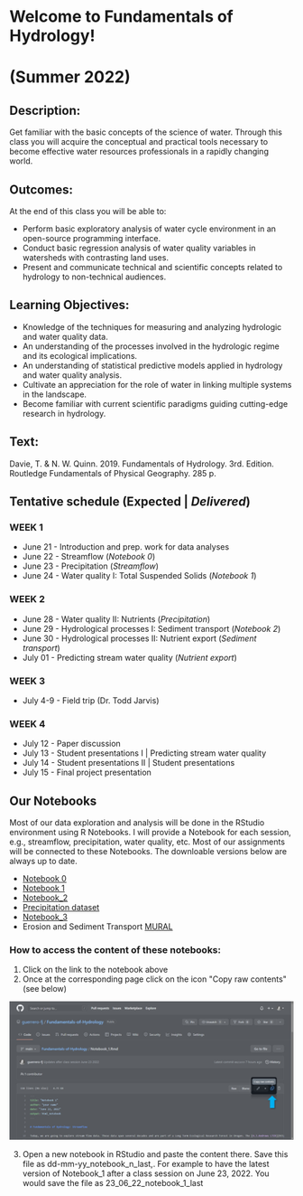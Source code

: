 # Welcome to Fundamentals of Hydrology! 
# (Summer 2022)

## Description:

Get familiar with the basic concepts of the science of water. Through this class you will acquire the conceptual and practical tools necessary to become effective water resources professionals in a rapidly changing world.

## Outcomes:

At the end of this class you will be able to:

* Perform basic exploratory analysis of water cycle environment in an open-source programming interface.
* Conduct basic regression analysis of water quality variables in watersheds with contrasting land uses.
* Present and communicate technical and scientific concepts related to hydrology to non-technical audiences.

## Learning Objectives:

* Knowledge of the techniques for measuring and analyzing hydrologic and water quality data.
* An understanding of the processes involved in the hydrologic regime and its ecological implications.
* An understanding of statistical predictive models applied in hydrology and water quality analysis.
* Cultivate an appreciation for the role of water in linking multiple systems in the landscape.
* Become familiar with current scientific paradigms guiding cutting-edge research in hydrology.

## Text:

Davie, T. & N. W. Quinn. 2019. Fundamentals of Hydrology. 3rd. Edition. Routledge Fundamentals of Physical Geography. 285 p.

## Tentative schedule (Expected | *Delivered*)

### WEEK 1
* June 21 - Introduction and prep. work for data analyses
* June 22 - Streamflow (*Notebook 0*)
* June 23 - Precipitation (*Streamflow*)
* June 24 - Water quality I: Total Suspended Solids (*Notebook 1*)
### WEEK 2
* June 28 - Water quality II: Nutrients (*Precipitation*)
* June 29 - Hydrological processes I: Sediment transport (*Notebook 2*)
* June 30 - Hydrological processes II: Nutrient export (*Sediment transport*)
* July 01 - Predicting stream water quality (*Nutrient export*)
### WEEK 3
* July 4-9 - Field trip (Dr. Todd Jarvis)
### WEEK 4
* July 12 - Paper discussion
* July 13 - Student presentations I | Predicting stream water quality
* July 14 - Student presentations II | Student presentations
* July 15 - Final project presentation

## Our Notebooks

Most of our data exploration and analysis will be done in the RStudio environment using R Notebooks. I will provide a Notebook for each session, e.g., streamflow, precipitation, water quality, etc. Most of our assignments will be connected to these Notebooks. The downloable versions below are always up to date. 

* [Notebook 0](https://github.com/guerrero-fj/Fundamentals-of-Hydrology/blob/main/Notebook_0.Rmd)
* [Notebook 1](https://github.com/guerrero-fj/Fundamentals-of-Hydrology/blob/main/Notebook_1.Rmd)
* [Notebook_2](https://github.com/guerrero-fj/Fundamentals-of-Hydrology/blob/main/Notebook_2.Rmd)
*   [Precipitation dataset](https://github.com/guerrero-fj/Fundamentals-of-Hydrology/blob/main/220627_hja_precipt.csv)
* [Notebook_3](https://github.com/guerrero-fj/Fundamentals-of-Hydrology/blob/main/Notebook_3.Rmd)
* Erosion and Sediment Transport [MURAL](https://app.mural.co/t/oregonstate7865/m/oregonstate7865/1656544423986/dc3ebd262ce741ac1e6fd91caf6d254658de66a0?sender=uaa06939fbabfc43444e21792)

### How to access the content of these notebooks:
1. Click on the link to the notebook above
2. Once at the corresponding page click on the icon "Copy raw contents" (see below)

![a screenshot of a code file](https://raw.githubusercontent.com/guerrero-fj/Fundamentals-of-Hydrology/main/assets/images/copy_raw_contents.jpg)

3. Open a new notebook in RStudio and paste the content there. Save this file as dd-mm-yy_notebook_n_last,. For example to have the latest version of Notebook_1 after a class session on June 23, 2022. You would save the file as 23_06_22_notebook_1_last
